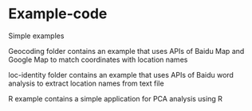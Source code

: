 # Example-code
 Simple examples
 
 Geocoding folder contains an example that uses APIs of Baidu Map and Google Map to match coordinates with location names
 
 loc-identity folder contains an example that uses APIs of Baidu word analysis to extract location names from text file

R example contains a simple application for PCA analysis using R
